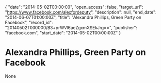 {
  "date": "2014-05-02T00:00:00", 
  "open_access": false, 
  "target_url": "https://www.facebook.com/alexfordeputy", 
  "description": null, 
  "end_date": "2014-06-07T01:00:00Z", 
  "title": "Alexandra Phillips, Green Party on Facebook", 
  "record_id": "20140502T000000/B3+prWVl6aeZgxmXSEkJrg==", 
  "publisher": "facebook.com", 
  "start_date": "2014-05-02T00:00:00Z"
}

# Alexandra Phillips, Green Party on Facebook

None